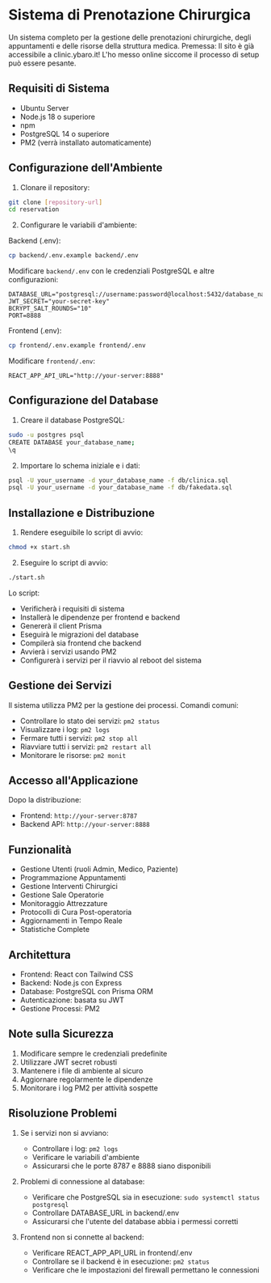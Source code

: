 # Sistema di Prenotazione Chirurgica

Un sistema completo per la gestione delle prenotazioni chirurgiche, degli appuntamenti e delle risorse della struttura medica.
Premessa: Il sito è già accessibile a clinic.ybaro.it! L'ho messo online siccome il processo di setup può essere pesante.

## Requisiti di Sistema

- Ubuntu Server
- Node.js 18 o superiore
- npm
- PostgreSQL 14 o superiore
- PM2 (verrà installato automaticamente)

## Configurazione dell'Ambiente

1. Clonare il repository:
```bash
git clone [repository-url]
cd reservation
```

2. Configurare le variabili d'ambiente:

Backend (.env):
```bash
cp backend/.env.example backend/.env
```
Modificare `backend/.env` con le credenziali PostgreSQL e altre configurazioni:
```
DATABASE_URL="postgresql://username:password@localhost:5432/database_name"
JWT_SECRET="your-secret-key"
BCRYPT_SALT_ROUNDS="10"
PORT=8888
```

Frontend (.env):
```bash
cp frontend/.env.example frontend/.env
```
Modificare `frontend/.env`:
```
REACT_APP_API_URL="http://your-server:8888"
```

## Configurazione del Database

1. Creare il database PostgreSQL:
```bash
sudo -u postgres psql
CREATE DATABASE your_database_name;
\q
```

2. Importare lo schema iniziale e i dati:
```bash
psql -U your_username -d your_database_name -f db/clinica.sql
psql -U your_username -d your_database_name -f db/fakedata.sql
```

## Installazione e Distribuzione

1. Rendere eseguibile lo script di avvio:
```bash
chmod +x start.sh
```

2. Eseguire lo script di avvio:
```bash
./start.sh
```

Lo script:
- Verificherà i requisiti di sistema
- Installerà le dipendenze per frontend e backend
- Genererà il client Prisma
- Eseguirà le migrazioni del database
- Compilerà sia frontend che backend
- Avvierà i servizi usando PM2
- Configurerà i servizi per il riavvio al reboot del sistema

## Gestione dei Servizi

Il sistema utilizza PM2 per la gestione dei processi. Comandi comuni:

- Controllare lo stato dei servizi: `pm2 status`
- Visualizzare i log: `pm2 logs`
- Fermare tutti i servizi: `pm2 stop all`
- Riavviare tutti i servizi: `pm2 restart all`
- Monitorare le risorse: `pm2 monit`

## Accesso all'Applicazione

Dopo la distribuzione:
- Frontend: `http://your-server:8787`
- Backend API: `http://your-server:8888`

## Funzionalità

- Gestione Utenti (ruoli Admin, Medico, Paziente)
- Programmazione Appuntamenti
- Gestione Interventi Chirurgici
- Gestione Sale Operatorie
- Monitoraggio Attrezzature
- Protocolli di Cura Post-operatoria
- Aggiornamenti in Tempo Reale
- Statistiche Complete

## Architettura

- Frontend: React con Tailwind CSS
- Backend: Node.js con Express
- Database: PostgreSQL con Prisma ORM
- Autenticazione: basata su JWT
- Gestione Processi: PM2

## Note sulla Sicurezza

1. Modificare sempre le credenziali predefinite
2. Utilizzare JWT secret robusti
3. Mantenere i file di ambiente al sicuro
4. Aggiornare regolarmente le dipendenze
5. Monitorare i log PM2 per attività sospette

## Risoluzione Problemi

1. Se i servizi non si avviano:
   - Controllare i log: `pm2 logs`
   - Verificare le variabili d'ambiente
   - Assicurarsi che le porte 8787 e 8888 siano disponibili

2. Problemi di connessione al database:
   - Verificare che PostgreSQL sia in esecuzione: `sudo systemctl status postgresql`
   - Controllare DATABASE_URL in backend/.env
   - Assicurarsi che l'utente del database abbia i permessi corretti

3. Frontend non si connette al backend:
   - Verificare REACT_APP_API_URL in frontend/.env
   - Controllare se il backend è in esecuzione: `pm2 status`
   - Verificare che le impostazioni del firewall permettano le connessioni